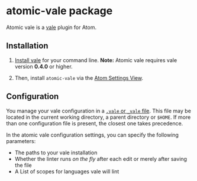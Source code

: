 # atomic-vale package
Atomic vale is a [vale](https://github.com/ValeLint/vale) plugin for Atom.

## Installation
1. [Install vale](https://github.com/ValeLint/vale#installation) for your command line.
 **Note:** Atomic vale requires vale version **0.4.0** or higher.

2. Then, install `atomic-vale` via the [Atom Settings View](http://flight-manual.atom.io/using-atom/sections/atom-packages/).

## Configuration
You manage your vale configuration in a
[`.vale` or `_vale` file](https://github.com/ValeLint/vale#vale-your-style-our-editor).
This file may be located in the current working directory, a parent directory or `$HOME`. If more than one configuration file is present, the closest one takes precedence.

In the atomic vale configuration settings, you can specify the following parameters:
* The paths to your vale installation
* Whether the linter runs *on the fly* after each edit or merely after saving the file
* A List of scopes for languages vale will lint
